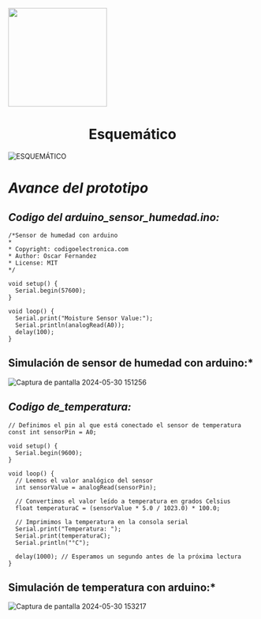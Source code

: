 <p align="left">
  <img src="https://semanadelcannabis.cayetano.edu.pe/assets/img/logo-upch.png" width="200">
  <h1 align="center">Esquemático</h1>
</p>




![ESQUEMÁTICO](https://github.com/lucero-zamora/Grupo3-FdD/assets/165912612/0054f1ac-7759-4a20-bf0b-dea20517429c)


 # *Avance del prototipo*

## *Codigo del arduino_sensor_humedad.ino:*

```
/*Sensor de humedad con arduino
*
* Copyright: codigoelectronica.com
* Author: Oscar Fernandez 
* License: MIT
*/

void setup() {
  Serial.begin(57600);
}

void loop() {
  Serial.print("Moisture Sensor Value:");
  Serial.println(analogRead(A0));  
  delay(100);
}

```
## Simulación de sensor de humedad con arduino:*
![Captura de pantalla 2024-05-30 151256](https://github.com/lucero-zamora/Grupo3-FdD/assets/166184502/80a5bd80-539e-4576-b28e-8ac95947b53d)

## *Codigo de_temperatura:*

```
// Definimos el pin al que está conectado el sensor de temperatura
const int sensorPin = A0;

void setup() {
  Serial.begin(9600);
}

void loop() {
  // Leemos el valor analógico del sensor
  int sensorValue = analogRead(sensorPin);

  // Convertimos el valor leído a temperatura en grados Celsius
  float temperaturaC = (sensorValue * 5.0 / 1023.0) * 100.0;

  // Imprimimos la temperatura en la consola serial
  Serial.print("Temperatura: ");
  Serial.print(temperaturaC);
  Serial.println("°C");

  delay(1000); // Esperamos un segundo antes de la próxima lectura
}
```
## Simulación de temperatura con arduino:*

![Captura de pantalla 2024-05-30 153217](https://github.com/lucero-zamora/Grupo3-FdD/assets/166184502/3f7c3f3c-64cb-4053-9ba1-f5eef072b597)

